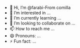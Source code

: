 - 👋 Hi, I’m @farabi-From comilla
- 👀 I’m interested in ...
- 🌱 I’m currently learning ...
- 💞️ I’m looking to collaborate on ...
- 📫 How to reach me ...
- 😄 Pronouns: ...
- ⚡ Fun fact: ...

<!---
farabi-comilla/farabi-comilla is a ✨ special ✨ repository because its `README.md` (this file) appears on your GitHub profile.
You can click the Preview link to take a look at your changes.
--->
